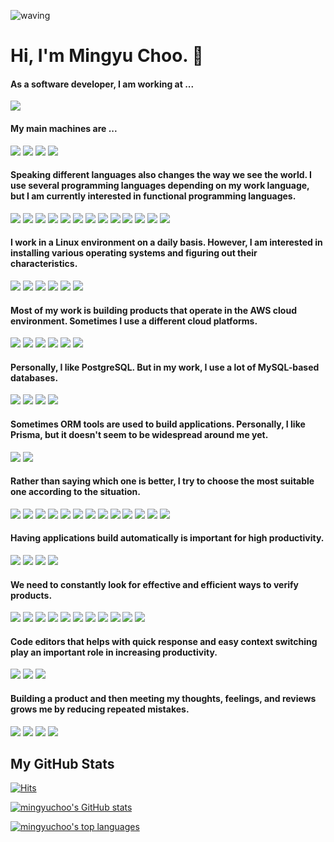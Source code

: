 ![waving](https://capsule-render.vercel.app/api?type=waving&height=200&text=Welcome!&desc=Here%20%is%20Mingyu%20Choo's%20GitHub&fontAlign=80&fontAlignY=40&color=gradient)

# Hi, I'm Mingyu Choo. 👋

#### As a software developer, I am working at ...
<a href="https://www.lgcns.com/" target="_blank"><img src="https://img.shields.io/badge/LG_CNS-A50034?style=flat&logo=LG&logoColor=white"/></a>

#### My main machines are ...
<a href="https://www.hp.com/us-en/home.html" target="_blank"><img src="https://img.shields.io/badge/HP_Zbook-0096D6?style=flat&logo=HP&logoColor=white"/></a> <a href="https://www.lenovo.com/us/en/c/laptops/thinkpad/" target="_blank"><img src="https://img.shields.io/badge/ThinkPad_T570-EE2624?style=flat&logo=ThinkPad&logoColor=white"/></a> <a href="https://www.apple.com/macbook-pro/" target="_blank"><img src="https://img.shields.io/badge/Apple_MacBookPro-000000?style=flat&logo=Apple&logoColor=white"/></a> <a href="https://www.bose.com/en_us/products/headphones.html" target="_blank"><img src="https://img.shields.io/badge/Bose_QC35-000000?style=flat&logo=Bose&logoColor=white"/></a>

#### Speaking different languages also changes the way we see the world. I use several programming languages depending on my work language, but I am currently interested in functional programming languages.
<a href="https://www.haskell.org/" target="_blank"><img src="https://img.shields.io/badge/Haskell-5D4F85?style=flat&logo=Haskell&logoColor=white"/></a> <a href="https://www.rust-lang.org/" target="_blank"><img src="https://img.shields.io/badge/Rust-7A2F00?style=flat&logo=Rust&logoColor=white"/></a> <a href="https://ocaml.org/" target="_blank"><img src="https://img.shields.io/badge/Ocaml-EC6813?style=flat&logo=Ocaml&logoColor=white"/></a> <a href="https://www.purescript.org/" target="_blank"><img src="https://img.shields.io/badge/PureScript-14161A?style=flat&logo=PureScript&logoColor=white"/></a> <a href="https://elm-lang.org/" target="_blank"><img src="https://img.shields.io/badge/Elm-1293D8?style=flat&logo=Elm&logoColor=white"/></a> <a href="https://www.python.org/" target="_blank"><img src="https://img.shields.io/badge/Python-3776AB?style=flat&logo=Python&logoColor=white"/></a> <a href="https://www.typescriptlang.org/" target="_blank"><img src="https://img.shields.io/badge/TypeScript-3178C6?style=flat&logo=TypeScript&logoColor=white"/></a> <a href="" target="_blank"><img src="https://img.shields.io/badge/JavaScript-F7DF1E?style=flat&logo=JavaScript&logoColor=black"/></a> <a href="" target="_blank"><img src="https://img.shields.io/badge/HTML5-E34F26?style=flat&logo=HTML5&logoColor=black"/></a> <a href="" target="_blank"><img src="https://img.shields.io/badge/CSS3-1572B6?style=flat&logo=CSS3&logoColor=black"/></a> <a href="" target="_blank"><img src="https://img.shields.io/badge/Java-FFFFFF?style=flat&logo=OpenJDK&logoColor=black"/></a> <a href="" target="_blank"><img src="https://img.shields.io/badge/C++-00599C?style=flat&logo=C++&logoColor=white"/></a> <a href="" target="_blank"><img src="https://img.shields.io/badge/C-A8B9CC?style=flat&logo=C&logoColor=white"/></a>

#### I work in a Linux environment on a daily basis. However, I am interested in installing various operating systems and figuring out their characteristics.
<a href="https://nixos.org/" target="_blank"><img src="https://img.shields.io/badge/NixOS-5277C3?style=flat&logo=NixOS&logoColor=white"/></a> <a href="https://ubuntu.com/" target="_blank"><img src="https://img.shields.io/badge/Ubuntu-E95420?style=flat&logo=Ubuntu&logoColor=white"/></a> <a href="https://archlinux.org/" target="_blank"><img src="https://img.shields.io/badge/Arch_Linux-1793D1?style=flat&logo=ArchLinux&logoColor=white"/></a> <a href="https://www.apple.com/macos/ventura/" target="_blank"><img src="https://img.shields.io/badge/macOS-000000?style=flat&logo=macOS&logoColor=white"/></a> <a href="https://www.freebsd.org/" target="_blank"><img src="https://img.shields.io/badge/FreeBSD-AB2B28?style=flat&logo=FreeBSD&logoColor=white"/></a> <a href="https://www.openbsd.org/" target="_blank"><img src="https://img.shields.io/badge/OpenBSD-F2CA30?style=flat&logo=OpenBSD&logoColor=black"/></a>

#### Most of my work is building products that operate in the AWS cloud environment. Sometimes I use a different cloud platforms.
<a href="https://aws.amazon.com/" target="_blank"><img src="https://img.shields.io/badge/Amazon_AWS-232F3E?style=flat&logo=AmazonAWS&logoColor=white"/></a> <a href="https://github.com/" target="_blank"><img src="https://img.shields.io/badge/GitHub-181717?style=flat&logo=GitHub&logoColor=white"/></a> <a href="https://cloud.google.com/" target="_blank"><img src="https://img.shields.io/badge/Google_Cloud_Platform-4285F4?style=flat&logo=GoogleCloud&logoColor=white"/></a> <a href="https://azure.microsoft.com/" target="_blank"><img src="https://img.shields.io/badge/Microsoft_Azure-0078D4?style=flat&logo=MicrosoftAzure&logoColor=white"/></a> <a href="https://www.docker.com/" target="_blank"><img src="https://img.shields.io/badge/Docker-2496ED?style=flat&logo=Docker&logoColor=white"/></a> <a href="https://www.virtualbox.org/" target="_blank"><img src="https://img.shields.io/badge/VirtualBox-183A61?style=flat&logo=VirtualBox&logoColor=white"/></a>

#### Personally, I like PostgreSQL. But in my work, I use a lot of MySQL-based databases.
<a href="https://www.postgresql.org/" target="_blank"><img src="https://img.shields.io/badge/PostgreSQL-4169E1?style=flat&logo=PostgreSQL&logoColor=white"/><a>
<a href="" target="_blank"><img src="https://img.shields.io/badge/MySQL-4479A1?style=flat&logo=MySQL&logoColor=white"/><a>
<a href="" target="_blank"><img src="https://img.shields.io/badge/SQLite-003B57?style=flat&logo=SQLite&logoColor=white"/><a>
<a href="" target="_blank"><img src="https://img.shields.io/badge/Oracle-F80000?style=flat&logo=Oracle&logoColor=white"/><a>

#### Sometimes ORM tools are used to build applications. Personally, I like Prisma, but it doesn't seem to be widespread around me yet.
<a href="https://flywaydb.org/" target="_blank"><img src="https://img.shields.io/badge/Flyway-CC0200?style=flat&logo=Flyway&logoColor=white"/></a> <a href="https://www.prisma.io/" target="_blank"><img src="https://img.shields.io/badge/Prisma-2D3748?style=flat&logo=Prisma&logoColor=white"/></a>

#### Rather than saying which one is better, I try to choose the most suitable one according to the situation.
<a href="https://aws.amazon.com/lambda/" target="_blank"><img src="https://img.shields.io/badge/AWS_Lambda-FF9900?style=flat&logo=AWSLambda&logoColor=white"/></a> <a href="https://www.serverless.com/" target="_blank"><img src="https://img.shields.io/badge/Serverless-FD5750?style=flat&logo=Serverless&logoColor=white"/></a> <a href="https://webassembly.org/" target="_blank"><img src="https://img.shields.io/badge/WebAssembly-654FF0?style=flat&logo=WebAssembly&logoColor=white"/></a> <a href="https://nodejs.org/en/" target="_blank"><img src="https://img.shields.io/badge/Node.js-339933?style=flat&logo=Node.js&logoColor=white"/></a> <a href="https://www.djangoproject.com/" target="_blank"><img src="https://img.shields.io/badge/Django-092E20?style=flat&logo=Django&logoColor=white"/></a> <a href="https://spring.io/projects/spring-boot" target="_blank"><img src="https://img.shields.io/badge/SpringBoot-6DB33F?style=flat&logo=SpringBoot&logoColor=white"/></a> <a href="https://openjdk.org/" target="_blank"><img src="https://img.shields.io/badge/OpenJDK-FFFFFF?style=flat&logo=OpenJDK&logoColor=black"/></a> <a href="https://hasura.io/" target="_blank"><img src="https://img.shields.io/badge/Hasura-1EB4D4?style=flat&logo=Hasura&logoColor=white"/></a> <a href="https://expressjs.com/" target="_blank"><img src="https://img.shields.io/badge/Express-000000?style=flat&logo=Express&logoColor=white"/></a> <a href="https://reactjs.org/" target="_blank"><img src="https://img.shields.io/badge/React-61DAFB?style=flat&logo=React&logoColor=white"/></a> <a href="https://vuejs.org/" target="_blank"><img src="https://img.shields.io/badge/Vue.js-4FC08D?style=flat&logo=Vue.js&logoColor=white"/></a> <a href="https://www.apollographql.com/" target="_blank"><img src="https://img.shields.io/badge/Apollo_GraphQL-311C87?style=flat&logo=ApolloGraphQL&logoColor=white"/></a> <a href="https://graphql.org/" target="_blank"><img src="https://img.shields.io/badge/GraphQL-E10098?style=flat&logo=GraphQL&logoColor=white"/></a>

#### Having applications build automatically is important for high productivity.
<a href="https://www.jenkins.io/" target="_blank"><img src="https://img.shields.io/badge/Jenkins-D24939?style=flat&logo=Jenkins&logoColor=white"/></a> <a href="https://gradle.org/" target="_blank"><img src="https://img.shields.io/badge/Gradle-02303A?style=flat&logo=Gradle&logoColor=white"/></a> <a href="" target="_blank"><img src="https://img.shields.io/badge/Apache_Maven-C71A36?style=flat&logo=ApacheMaven&logoColor=white"/></a> <a href="" target="_blank"><img src="https://img.shields.io/badge/Apache_Ant-A81C7D?style=flat&logo=ApacheAnt&logoColor=white"/></a>

#### We need to constantly look for effective and efficient ways to verify products.
<a href="https://www.sonarsource.com/products/sonarqube/" target="_blank"><img src="https://img.shields.io/badge/SonarQube-4E9BCD?style=flat&logo=SonarQube&logoColor=white"/></a> <a href="https://playwright.dev/" target="_blank"><img src="https://img.shields.io/badge/Playwright-2EAD33?style=flat&logo=Playwright&logoColor=white"/></a> <a href="https://www.cypress.io/" target="_blank"><img src="https://img.shields.io/badge/Cypress-17202C?style=flat&logo=Cypress&logoColor=white"/></a> <a href="https://jmeter.apache.org/" target="_blank"><img src="https://img.shields.io/badge/Apache_JMeter-D22128?style=flat&logo=ApacheJMeter&logoColor=white"/></a> <a href="https://www.postman.com/" target="_blank"><img src="https://img.shields.io/badge/Postman-FF6C37?style=flat&logo=Postman&logoColor=white"/></a> <a href="https://insomnia.rest/" target="_blank"><img src="https://img.shields.io/badge/Insomnia-4000BF?style=flat&logo=Insomnia&logoColor=white"/></a> <a href="https://testing-library.com/" target="_blank"><img src="https://img.shields.io/badge/Testing_Library-E33332?style=flat&logo=TestingLibrary&logoColor=white"/></a> <a href="" target="_blank"><img src="https://img.shields.io/badge/Jest-C21325?style=flat&logo=Jest&logoColor=white"/></a> <a href="" target="_blank"><img src="https://img.shields.io/badge/ESLint-4B32C3?style=flat&logo=ESLint&logoColor=white"/></a> <a href="" target="_blank"><img src="https://img.shields.io/badge/Prettier-F7B93E?style=flat&logo=Prettier&logoColor=white"/></a> <a href="https://docs.pytest.org/en/7.2.x/" target="_blank"><img src="https://img.shields.io/badge/Pytest-0A9EDC?style=flat&logo=Pytest&logoColor=white"/></a>

#### Code editors that helps with quick response and easy context switching play an important role in increasing productivity.
<a href="https://www.gnu.org/software/emacs/" target="_blank"><img src="https://img.shields.io/badge/GNU_Emacs-7F5AB6?style=flat&logo=GNUEmacs&logoColor=white"/></a> <a href="https://www.vim.org/" target="_blank"><img src="https://img.shields.io/badge/Vim-019733?style=flat&logo=Vim&logoColor=white"/></a> <a href="https://code.visualstudio.com/" target="_blank"><img src="https://img.shields.io/badge/VSCode-007ACC?style=flat&logo=VisualStudioCode&logoColor=white"/></a>

#### Building a product and then meeting my thoughts, feelings, and reviews grows me by reducing repeated mistakes.
<a href="https://medium.com/@mingyuchoo" target="_blank"><img src="https://img.shields.io/badge/Medium-000000?style=flat&logo=Medium&logoColor=white"/></a> <a href="https://mingyuchoo.hashnode.dev/" target="_blank"><img src="https://img.shields.io/badge/Hashnode-2962FF?style=flat&logo=Hashnode&logoColor=white"/></a> <a href="https://www.linkedin.com/in/mingyuchoo/" target="_blank"><img src="https://img.shields.io/badge/LinkedIn-0A66C2?style=flat&logo=LinkedIn&logoColor=white"/></a> <a href="https://www.facebook.com/mingyu.choo.1/" target="_blank"><img src="https://img.shields.io/badge/Facebook-1877F2?style=flat&logo=Facebook&logoColor=white"/></a>

## My GitHub Stats
[![Hits](https://hits.seeyoufarm.com/api/count/incr/badge.svg?url=https%3A%2F%2Fgithub.com%2Fmingyuchoo%2Fhit-counter&count_bg=%2379C83D&title_bg=%23555555&icon=&icon_color=%23E7E7E7&title=hits&edge_flat=false)](https://github.com/mingyuchoo)
  
[![mingyuchoo's GitHub stats](https://github-readme-stats.vercel.app/api?username=mingyuchoo&show_icons=true&theme=dracula)](https://github.com/mingyuchoo/github-readme-stats)

[![mingyuchoo's top languages](https://github-readme-stats.vercel.app/api/top-langs/?username=mingyuchoo&langs_count=10&theme=dracula)](https://github.com/mingyuchoo/github-readme-stats)
